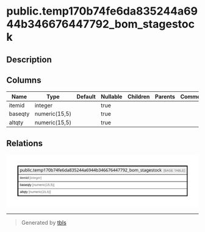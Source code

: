 # public.temp170b74fe6da835244a6944b346676447792_bom_stagestock

## Description

## Columns

| Name | Type | Default | Nullable | Children | Parents | Comment |
| ---- | ---- | ------- | -------- | -------- | ------- | ------- |
| itemid | integer |  | true |  |  |  |
| baseqty | numeric(15,5) |  | true |  |  |  |
| altqty | numeric(15,5) |  | true |  |  |  |

## Relations

![er](public.temp170b74fe6da835244a6944b346676447792_bom_stagestock.svg)

---

> Generated by [tbls](https://github.com/k1LoW/tbls)
